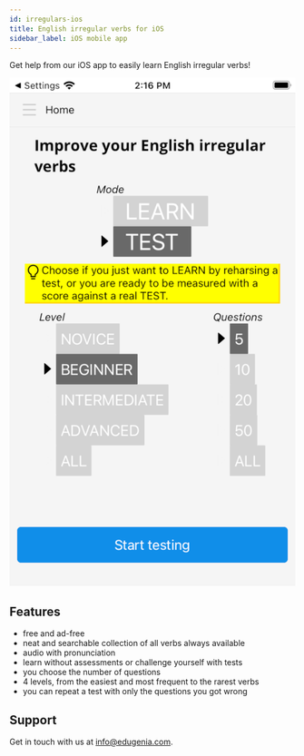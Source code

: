 ```yaml
---
id: irregulars-ios
title: English irregular verbs for iOS
sidebar_label: iOS mobile app
---
```


Get help from our iOS app to easily learn English irregular verbs!

![img](../static/img/irregulars/ios/Screenshot_1.png)

## Features

* free and ad-free
* neat and searchable collection of all verbs always available
* audio with pronunciation
* learn without assessments or challenge yourself with tests
* you choose the number of questions
* 4 levels, from the easiest and most frequent to the rarest verbs
* you can repeat a test with only the questions you got wrong
## Support

Get in touch with us at [info@edugenia.com](mailto:info@edugenia.com).